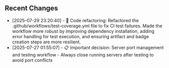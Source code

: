 ## Recent Changes
* [2025-07-29 23:20:40] - 🔧 Code refactoring: Refactored the .github/workflows/test-coverage.yml file to fix CI test failures. Made the workflow more robust by improving dependency installation, adding error handling for test execution, and ensuring artifact and badge creation steps are more resilient.
* [2025-07-27 01:55:07] - 📋 Important decision: Server port management and testing workflow - Always close running servers after testing to avoid port conflicts

